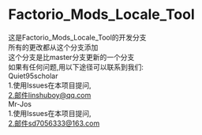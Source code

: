 # Factorio_Mods_Locale_Tool
这是Factorio_Mods_Locale_Tool的开发分支  
所有的更改都从这个分支添加  
这个分支是比master分支更新的一个分支  
如果有任何问题,用以下途径可以联系到我们:  
Quiet95scholar  
1.使用Issues在本项目提问,  
2.邮件linshuboy@qq.com  
Mr-Jos  
1.使用Issues在本项目提问,  
2.邮件sd7056333@163.com  
